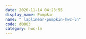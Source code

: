 ```yaml
---
date: 2020-11-14 04:23:55
display_name: Pumpkin
name: " laplinear-pumpkin-hwc-ln"
code: d0003
category: hwc-ln
---
```

